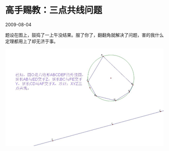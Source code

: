 # 高手赐教：三点共线问题
2009-08-04


题设在图上，鼓捣了一上午没结果。服了你了，翻翻角就解决了问题，害的我什么定理都用上了却无济于事。

![](08f790529822720ef0a894e37bcb0a46f21fab41.jpeg)


